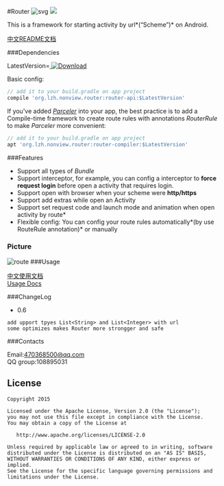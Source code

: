 #Router ![svg](https://travis-ci.org/yjfnypeu/Router.svg?branch=master)  <a href="http://www.methodscount.com/?lib=org.lzh.nonview.router%3Arouter-api%3A0.6"><img src="https://img.shields.io/badge/Methods count-core: 197 | deps: 2-e91e63.svg"/></a>


This is a framework for starting activity by url*(“Scheme”)* on Android.

[中文README文档](./README-CN.md)

###Dependencies

LatestVersion=[ ![Download](https://api.bintray.com/packages/yjfnypeu/maven/Router/images/download.svg) ](https://bintray.com/yjfnypeu/maven/Router/_latestVersion)

Basic config:
```Groovy
// add it to your build.gradle on app project
compile 'org.lzh.nonview.router:router-api:$LatestVersion'
```

If you've added *[Parceler](https://github.com/yjfnypeu/Parceler)* into your app, the best practice is to add a Compile-time framework to create route rules with annotations *RouterRule* to make *Parceler* more convenient:

```Groovy
// add it to your build.gradle on app project
apt 'org.lzh.nonview.router:router-compiler:$LatestVersion'
```

###Features

* Support all types of *Bundle*  
* Support interceptor, for example, you can config a interceptor to **force request login** before open a activity that requires login.
* Support open with browser when your scheme were **http/https**  
* Support add extras while open an Activity  
* Support set request code and launch mode and animation when open activity by route*  
* Flexible config: You can config your route rules automatically*(by use RouteRule annotation)* or manually

### Picture

![route](./pics/route.gif)
###Usage

[中文使用文档](./Usage.md)  
[Usage Docs](./Usage-en.md)

###ChangeLog

 - 0.6

 ```
 add upport tpyes List<String> and List<Integer> with url
 some optimizes makes Router more strongger and safe
 ```


###Contacts

Email:470368500@qq.com  
QQ group:108895031

## License
```
Copyright 2015 

Licensed under the Apache License, Version 2.0 (the "License");
you may not use this file except in compliance with the License.
You may obtain a copy of the License at

   http://www.apache.org/licenses/LICENSE-2.0

Unless required by applicable law or agreed to in writing, software
distributed under the License is distributed on an "AS IS" BASIS,
WITHOUT WARRANTIES OR CONDITIONS OF ANY KIND, either express or implied.
See the License for the specific language governing permissions and
limitations under the License.
```
